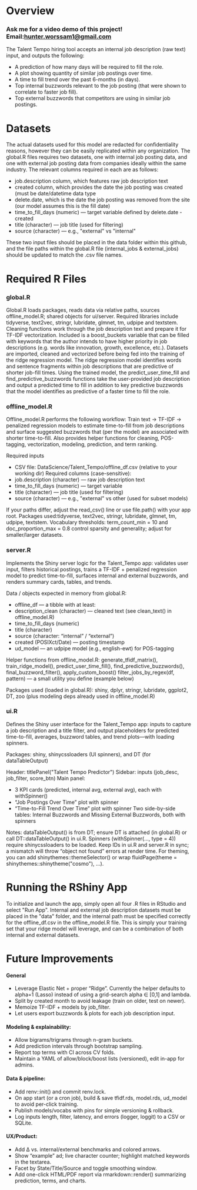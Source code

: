 # Overview

### Ask me for a video demo of this project! Email:hunter.worssam1@gmail.com

The Talent Tempo hiring tool accepts an internal job description (raw text) input, and outputs the following:
- A prediction of how many days will be required to fill the role.
- A plot showing quantity of similar job postings over time.
- A time to fill trend over the past 6-months (in days).
- Top internal buzzwords relevant to the job posting (that were shown to correlate to faster job fill).
- Top external buzzwords that competitors are using in similar job postings. 

# Datasets
The actual datasets used for this model are redacted for confidentiality reasons, however they can be easily replicated within any organization. The global.R files requires two datasets, one with internal job posting data, and one with external job posting data from companies ideally within the same industry. The relevant columns required in each are as follows:

- job.description column, which features raw job description text
- created column, which provides the date the job posting was created (must be date/datetime data type
- delete.date, which is the date the job posting was removed from the site (our model assumes this is the fill date)
- time_to_fill_days (numeric) — target variable defined by delete.date - created
- title (character) — job title (used for filtering)
- source (character) — e.g., "external" vs "internal"

These two input files should be placed in the data folder within this github, and the file paths within the global.R file (internal_jobs & external_jobs) should be updated to match the .csv file names. 

# Required R Files
### global.R
Global.R loads packages, reads data via relative paths, sources offline_model.R; shared objects for ui/server. Required libraries include tidyverse, text2vec, stringr, lubridate, glmnet, tm, udpipe and textstem. Cleaning functions work through the job description text and prepare it for TF-IDF vectorization. Included is a boost_buckets variable that can be filled with keywords that the author intends to have higher priority in job descriptions (e.g. words like innovation, growth, excellence, etc.). Datasets are imported, cleaned and vectorized before being fed into the training of the ridge regression model. The ridge regression model identifies words and sentence fragments within job descriptions that are predictive of shorter job-fill times. Using the trained model, the predict_user_time_fill and find_predictive_buzzwords functions take the user-provided job description and output a predicted time to fill in addition to key predictive buzzwords that the model identifies as predictive of a faster time to fill the role. 

### offline_model.R
Offline_model.R performs the following workflow: Train text → TF-IDF → penalized regression models to estimate time-to-fill from job descriptions and surface suggested buzzwords that (per the model) are associated with shorter time-to-fill. Also provides helper functions for cleaning, POS-tagging, vectorization, modeling, prediction, and term ranking.

Required inputs
- CSV file: DataScience/Talent_Tempo/offline_df.csv (relative to your working dir)
Required columns (case-sensitive):
- job.description (character) — raw job description text
- time_to_fill_days (numeric) — target variable
- title (character) — job title (used for filtering)
- source (character) — e.g., "external" vs other (used for subset models)
  
If your paths differ, adjust the read_csv() line or use file.path() with your app root.
Packages used:tidyverse, text2vec, stringr, lubridate, glmnet, tm, udpipe, textstem.
Vocabulary thresholds: term_count_min = 10 and doc_proportion_max = 0.8 control sparsity and generality; adjust for smaller/larger datasets.

### server.R
Implements the Shiny server logic for the Talent_Tempo app: validates user input, filters historical postings, trains a TF-IDF + penalized regression model to predict time-to-fill, surfaces internal and external buzzwords, and renders summary cards, tables, and trends.

Data / objects expected in memory from global.R:
- offline_df — a tibble with at least:
- description_clean (character) — cleaned text (see clean_text() in offline_model.R)
- time_to_fill_days (numeric)
- title (character)
- source (character: “internal” / “external”)
- created (POSIXct/Date) — posting timestamp
- ud_model — an udpipe model (e.g., english-ewt) for POS-tagging

Helper functions from offline_model.R: generate_tfidf_matrix(), train_ridge_model(), predict_user_time_fill(), find_predictive_buzzwords(), final_buzzword_filter(), apply_custom_boost()
filter_jobs_by_regex(df, pattern) — a small utility you define (example below)

Packages used (loaded in global.R): shiny, dplyr, stringr, lubridate, ggplot2, DT, zoo (plus modeling deps already used in offline_model.R)

### ui.R
Defines the Shiny user interface for the Talent_Tempo app: inputs to capture a job description and a title filter, and output placeholders for predicted time-to-fill, averages, buzzword tables, and trend plots—with loading spinners.

Packages: shiny, shinycssloaders (UI spinners), and DT (for dataTableOutput)

Header: titlePanel("Talent Tempo Predictor")
Sidebar: inputs (job_desc, job_filter, score_btn)
Main panel:
- 3 KPI cards (predicted, internal avg, external avg), each with withSpinner()
- “Job Postings Over Time” plot with spinner
- “Time-to-Fill Trend Over Time” plot with spinner
Two side-by-side tables: Internal Buzzwords and Missing External Buzzwords, both with spinners

Notes:
dataTableOutput() is from DT; ensure DT is attached (in global.R) or call DT::dataTableOutput() in ui.R.
Spinners (withSpinner(..., type = 4)) require shinycssloaders to be loaded.
Keep IDs in ui.R and server.R in sync; a mismatch will throw “object not found” errors at render time.
For theming, you can add shinythemes::themeSelector() or wrap fluidPage(theme = shinythemes::shinytheme("cosmo"), ...).

# Running the RShiny App
To initialize and launch the app, simply open all four .R files in RStudio and select "Run App". Internal and external job description datasets must be placed in the "data" folder, and the internal path must be specified correctly for the offline_df.csv in the offline_model.R file. This is simply your training set that your ridge model will leverage, and can be a combination of both internal and external datasets. 

# Future Improvements
#### General
- Leverage Elastic Net + proper “Ridge”. Currently the helper defaults to alpha=1 (Lasso) instead of using a grid-search alpha ∈ [0,1] and lambda.
- Split by created month to avoid leakage (train on older, test on newer).
- Memoize TF-IDF + models by job_filter.
- Let users export buzzwords & plots for each job description input.

#### Modeling & explainability:
- Allow bigrams/trigrams through n-gram buckets.
- Add prediction intervals through bootstrap sampling.
- Report top terms with CI across CV folds.
- Maintain a YAML of allow/block/boost lists (versioned), edit in-app for admins.

#### Data & pipeline:
- Add renv::init() and commit renv.lock.
- On app start (or a cron job), build & save tfidf.rds, model.rds, ud_model to avoid per-click training.
- Publish models/vocabs with pins for simple versioning & rollback.
- Log inputs length, filter, latency, and errors (logger, loggit) to a CSV or SQLite.

#### UX/Product:
- Add Δ vs. internal/external benchmarks and colored arrows.
- Show “example” ad; live character counter; highlight matched keywords in the textarea.
- Facet by State/Title/Source and toggle smoothing window.
- Add one-click HTML/PDF report via rmarkdown::render() summarizing prediction, terms, and charts.
